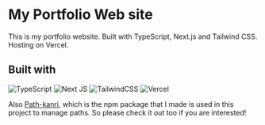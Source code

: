 # My Portfolio Web site
This is my portfolio website.
Built with TypeScript, Next.js and Tailwind CSS. Hosting on Vercel.

## Built with
![TypeScript](https://img.shields.io/badge/typescript-%23007ACC.svg?style=for-the-badge&logo=typescript&logoColor=white)
![Next JS](https://img.shields.io/badge/Next-black?style=for-the-badge&logo=next.js&logoColor=white)
![TailwindCSS](https://img.shields.io/badge/tailwindcss-%2338B2AC.svg?style=for-the-badge&logo=tailwind-css&logoColor=white)
![Vercel](https://img.shields.io/badge/vercel-%23000000.svg?style=for-the-badge&logo=vercel&logoColor=white)

Also [Path-kanri](https://github.com/koyablue/path-kanri), which is the npm package that I made is used in this project to manage paths. So please check it out too if you are interested!